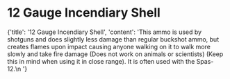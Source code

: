 
# 12 Gauge Incendiary Shell

{'title': '12 Gauge Incendiary Shell', 'content': 'This ammo is used by shotguns and does slightly less damage than regular buckshot ammo, but creates flames upon impact causing anyone walking on it to walk more slowly and take fire damage (Does not work on animals or scientists) (Keep this in mind when using it in close range). It is often used with the Spas-12.\n '}
